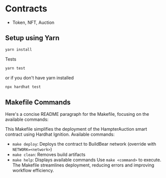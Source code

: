 # Contracts

- Token, NFT, Auction

## Setup using Yarn

```bash
yarn install
```

Tests

```bash
yarn test
```

or if you don't have yarn installed

```bash
npx hardhat test
```

## Makefile Commands

Here's a concise README paragraph for the Makefile, focusing on the available commands:

This Makefile simplifies the deployment of the HampterAuction smart contract using Hardhat Ignition. Available commands:

- `make deploy`: Deploys the contract to BuildBear network (override with `NETWORK=<network>`)
- `make clean`: Removes build artifacts
- `make help`: Displays available commands
  Use `make <command>` to execute. The Makefile streamlines deployment, reducing errors and improving workflow efficiency.
